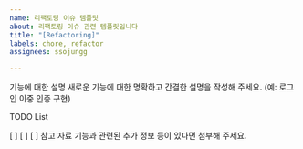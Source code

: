 ```yaml
---
name: 리팩토링 이슈 템플릿
about: 리팩토링 이슈 관련 템플릿입니다
title: "[Refactoring]"
labels: chore, refactor
assignees: ssojungg

---
```


기능에 대한 설명
새로운 기능에 대한 명확하고 간결한 설명을 작성해 주세요.
(예: 로그인 이중 인증 구현)

TODO List

[ ]
[ ]
[ ]
참고 자료
기능과 관련된 추가 정보 등이 있다면 첨부해 주세요.
